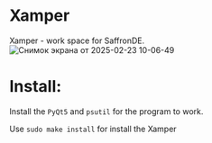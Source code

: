 # Xamper
Xamper - work space for SaffronDE.
![Снимок экрана от 2025-02-23 10-06-49](https://github.com/user-attachments/assets/71c9839f-fd8f-4883-a744-ca6162f19ef6)

# Install:

 Install the `PyQt5` and `psutil` for the program to work.

Use `sudo make install` for install the Xamper
